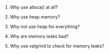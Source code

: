 1. Why use alloca() at all?

2. Why use heap memory?

3. Why not use heap for everything?

4. Why are memory leaks bad?

5. Why use valgrind to check for memory leaks?
